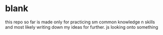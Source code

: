 # blank
this repo so far is made only for practicing sm common knowledge n skills and most likely writing down my ideas for further. js looking onto something
